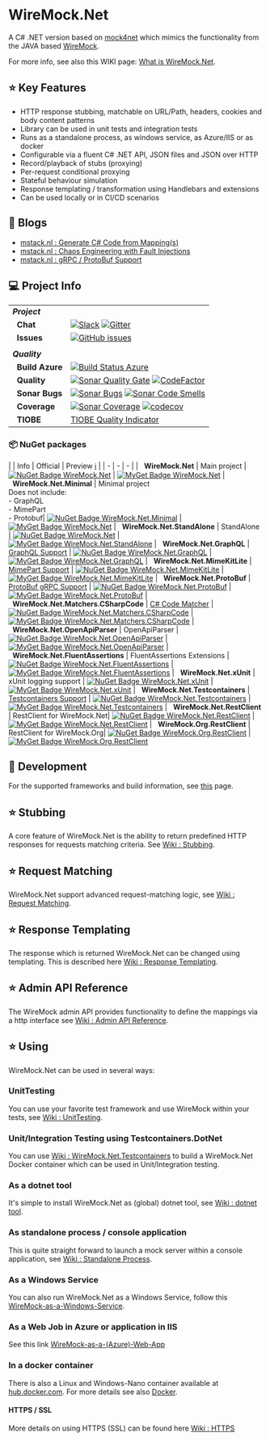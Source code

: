 # WireMock.Net
A C# .NET version based on [mock4net](https://github.com/alexvictoor/mock4net) which mimics the functionality from the JAVA based [WireMock](http://WireMock.org).

For more info, see also this WIKI page: [What is WireMock.Net](https://github.com/WireMock-Net/WireMock.Net/wiki/What-Is-WireMock.Net).

## :star: Key Features
* HTTP response stubbing, matchable on URL/Path, headers, cookies and body content patterns
* Library can be used in unit tests and integration tests
* Runs as a standalone process, as windows service, as Azure/IIS or as docker
* Configurable via a fluent C# .NET API, JSON files and JSON over HTTP
* Record/playback of stubs (proxying)
* Per-request conditional proxying
* Stateful behaviour simulation
* Response templating / transformation using Handlebars and extensions
* Can be used locally or in CI/CD scenarios

## :memo: Blogs
- [mstack.nl : Generate C# Code from Mapping(s)](https://mstack.nl/blog/20230201-wiremock.net-tocode/)
- [mstack.nl : Chaos Engineering with Fault Injections](https://mstack.nl/blogs/wiremock-net-chaos-engineering-with-fault-injections/)
- [mstack.nl : gRPC / ProtoBuf Support](https://mstack.nl/blogs/wiremock-net-grpc/)


## :computer: Project Info
| | |
| --- | --- |
| ***Project*** | &nbsp; |
| &nbsp;&nbsp;**Chat** | [![Slack](https://badgen.net/badge/icon/slack?icon=slack&label)](https://slack.wiremock.org/) [![Gitter](https://img.shields.io/gitter/room/wiremock_dotnet/Lobby.svg)](https://gitter.im/wiremock_dotnet/Lobby) |
| &nbsp;&nbsp;**Issues** | [![GitHub issues](https://img.shields.io/github/issues/WireMock-Net/WireMock.Net.svg)](https://github.com/WireMock-Net/WireMock.Net/issues) |
| | |
| ***Quality*** | &nbsp; |
| &nbsp;&nbsp;**Build Azure** | [![Build Status Azure](https://stef.visualstudio.com/WireMock.Net/_apis/build/status/WireMock.Net)](https://stef.visualstudio.com/WireMock.Net/_build/latest?definitionId=7) |
| &nbsp;&nbsp;**Quality** | [![Sonar Quality Gate](https://sonarcloud.io/api/project_badges/measure?project=WireMock-Net_WireMock.Net&metric=alert_status)](https://sonarcloud.io/project/issues?id=WireMock-Net_WireMock.Net) [![CodeFactor](https://www.codefactor.io/repository/github/wiremock-net/wiremock.net/badge)](https://www.codefactor.io/repository/github/wiremock-net/wiremock.net) |
| &nbsp;&nbsp;**Sonar Bugs** | [![Sonar Bugs](https://sonarcloud.io/api/project_badges/measure?project=WireMock-Net_WireMock.Net&metric=bugs)](https://sonarcloud.io/project/issues?id=WireMock-Net_WireMock.Net&resolved=false&types=BUG) [![Sonar Code Smells](https://sonarcloud.io/api/project_badges/measure?project=WireMock-Net_WireMock.Net&metric=code_smells)](https://sonarcloud.io/project/issues?id=WireMock-Net_WireMock.Net&resolved=false&types=CODE_SMELL) |
| &nbsp;&nbsp;**Coverage** | [![Sonar Coverage](https://sonarcloud.io/api/project_badges/measure?project=WireMock-Net_WireMock.Net&metric=coverage)](https://sonarcloud.io/component_measures?id=WireMock-Net_WireMock.Net&metric=coverage) [![codecov](https://codecov.io/gh/WireMock-Net/WireMock.Net/branch/master/graph/badge.svg)](https://codecov.io/gh/WireMock-Net/WireMock.Net)|
| &nbsp;&nbsp;**TIOBE** | [TIOBE Quality Indicator](https://ticsdemo.tiobe.com/tiobeweb/DEMO/TqiDashboard.html#axes=Project(WireMock.Net),Sub()&metric=tqi)

### :package: NuGet packages

| | Info | Official | Preview [:information_source:](https://github.com/WireMock-Net/WireMock.Net/wiki/MyGet-preview-versions) |
| - | - | - |
| &nbsp;&nbsp;**WireMock.Net** | Main project | [![NuGet Badge WireMock.Net](https://buildstats.info/nuget/WireMock.Net)](https://www.nuget.org/packages/WireMock.Net) |  [![MyGet Badge WireMock.Net](https://buildstats.info/myget/wiremock-net/WireMock.Net?includePreReleases=true)](https://www.myget.org/feed/wiremock-net/package/nuget/WireMock.Net)
| &nbsp;&nbsp;**WireMock.Net.Minimal** | Minimal project<br>Does not include:<br>- GraphQL<br>- MimePart<br>- Protobuf| [![NuGet Badge WireMock.Net.Minimal](https://buildstats.info/nuget/WireMock.Net.Minimal)](https://www.nuget.org/packages/WireMock.Net.Minimal) | [![MyGet Badge WireMock.Net](https://buildstats.info/myget/wiremock-net/WireMock.Net.Minimal?includePreReleases=true)](https://www.myget.org/feed/wiremock-net/package/nuget/WireMock.Net.Minimal)
| &nbsp;&nbsp;**WireMock.Net.StandAlone** | StandAlone | [![NuGet Badge WireMock.Net](https://buildstats.info/nuget/WireMock.Net.StandAlone)](https://www.nuget.org/packages/WireMock.Net.StandAlone) | [![MyGet Badge WireMock.Net.StandAlone](https://buildstats.info/myget/wiremock-net/WireMock.Net.StandAlone?includePreReleases=true)](https://www.myget.org/feed/wiremock-net/package/nuget/WireMock.Net.StandAlone)
| &nbsp;&nbsp;**WireMock.Net.GraphQL** | [GraphQL Support](https://github.com/WireMock-Net/WireMock.Net/wiki/Request-Matching-GraphQLMatcher) | [![NuGet Badge WireMock.Net.GraphQL](https://buildstats.info/nuget/WireMock.Net.GraphQL)](https://www.nuget.org/packages/WireMock.Net.GraphQL) | [![MyGet Badge WireMock.Net.GraphQL](https://buildstats.info/myget/wiremock-net/WireMock.Net.GraphQL?includePreReleases=true)](https://www.myget.org/feed/wiremock-net/package/nuget/WireMock.Net.GraphQL)
| &nbsp;&nbsp;**WireMock.Net.MimeKitLite** | [MimePart Support](https://github.com/WireMock-Net/WireMock.Net/wiki/Request-Matching-MimePartMatcher) | [![NuGet Badge WireMock.Net.MimeKitLite](https://buildstats.info/nuget/WireMock.Net.MimeKitLite)](https://www.nuget.org/packages/WireMock.Net.MimeKitLite) | [![MyGet Badge WireMock.Net.MimeKitLite](https://buildstats.info/myget/wiremock-net/WireMock.Net.MimeKitLite?includePreReleases=true)](https://www.myget.org/feed/wiremock-net/package/nuget/WireMock.Net.MimeKitLite)
| &nbsp;&nbsp;**WireMock.Net.ProtoBuf** | [ProtoBuf gRPC Support](https://github.com/WireMock-Net/WireMock.Net/wiki/Request-Matching-ProtoBuf) | [![NuGet Badge WireMock.Net.ProtoBuf](https://buildstats.info/nuget/WireMock.Net.ProtoBuf)](https://www.nuget.org/packages/WireMock.Net.ProtoBuf) | [![MyGet Badge WireMock.Net.ProtoBuf](https://buildstats.info/myget/wiremock-net/WireMock.Net.ProtoBuf?includePreReleases=true)](https://www.myget.org/feed/wiremock-net/package/nuget/WireMock.Net.ProtoBuf)
| &nbsp;&nbsp;**WireMock.Net.Matchers.CSharpCode** | [C# Code Matcher](https://github.com/WireMock-Net/WireMock.Net/wiki/Request-Matching-CSharpCode) | [![NuGet Badge WireMock.Net.Matchers.CSharpCode](https://buildstats.info/nuget/WireMock.Net.Matchers.CSharpCode)](https://www.nuget.org/packages/WireMock.Net.Matchers.CSharpCode) | [![MyGet Badge WireMock.Net.Matchers.CSharpCode](https://buildstats.info/myget/wiremock-net/WireMock.Net.Matchers.CSharpCode?includePreReleases=true)](https://www.myget.org/feed/wiremock-net/package/nuget/WireMock.Net.Matchers.CSharpCode)
| &nbsp;&nbsp;**WireMock.Net.OpenApiParser** | OpenApiParser | [![NuGet Badge WireMock.Net.OpenApiParser](https://buildstats.info/nuget/WireMock.Net.OpenApiParser)](https://www.nuget.org/packages/WireMock.Net.OpenApiParser) | [![MyGet Badge WireMock.Net.OpenApiParser](https://buildstats.info/myget/wiremock-net/WireMock.Net.OpenApiParser?includePreReleases=true)](https://www.myget.org/feed/wiremock-net/package/nuget/WireMock.Net.OpenApiParser)
| &nbsp;&nbsp;**WireMock.Net.FluentAssertions** | FluentAssertions Extensions | [![NuGet Badge WireMock.Net.FluentAssertions](https://buildstats.info/nuget/WireMock.Net.FluentAssertions)](https://www.nuget.org/packages/WireMock.Net.FluentAssertions) | [![MyGet Badge WireMock.Net.FluentAssertions](https://buildstats.info/myget/wiremock-net/WireMock.Net.FluentAssertions?includePreReleases=true)](https://www.myget.org/feed/wiremock-net/package/nuget/WireMock.Net.FluentAssertions)
| &nbsp;&nbsp;**WireMock.Net.xUnit** | xUnit logging support | [![NuGet Badge WireMock.Net.xUnit](https://buildstats.info/nuget/WireMock.Net.xUnit)](https://www.nuget.org/packages/WireMock.Net.xUnit) | [![MyGet Badge WireMock.Net.xUnit](https://buildstats.info/myget/wiremock-net/WireMock.Net.xUnit?includePreReleases=true)](https://www.myget.org/feed/wiremock-net/package/nuget/WireMock.Net.xUnit)
| &nbsp;&nbsp;**WireMock.Net.Testcontainers** | [Testcontainers Support](https://github.com/WireMock-Net/WireMock.Net/wiki/Using-WireMock.Net.Testcontainers) | [![NuGet Badge WireMock.Net.Testcontainers](https://buildstats.info/nuget/WireMock.Net.Testcontainers)](https://www.nuget.org/packages/WireMock.Net.Testcontainers) | [![MyGet Badge WireMock.Net.Testcontainers](https://buildstats.info/myget/wiremock-net/WireMock.Net.Testcontainers?includePreReleases=true)](https://www.myget.org/feed/wiremock-net/package/nuget/WireMock.Net.Testcontainers)
| &nbsp;&nbsp;**WireMock.Net.RestClient** | RestClient for WireMock.Net| [![NuGet Badge WireMock.Net.RestClient](https://buildstats.info/nuget/WireMock.Net.RestClient)](https://www.nuget.org/packages/WireMock.Net.RestClient) | [![MyGet Badge WireMock.Net.RestClient](https://buildstats.info/myget/wiremock-net/WireMock.Net.RestClient?includePreReleases=true)](https://www.myget.org/feed/wiremock-net/package/nuget/WireMock.Net.RestClient)
| &nbsp;&nbsp;**WireMock.Org.RestClient** | RestClient for WireMock.Org| [![NuGet Badge WireMock.Org.RestClient](https://buildstats.info/nuget/WireMock.Org.RestClient)](https://www.nuget.org/packages/WireMock.Org.RestClient) | [![MyGet Badge WireMock.Org.RestClient](https://buildstats.info/myget/wiremock-net/WireMock.Org.RestClient?includePreReleases=true)](https://www.myget.org/feed/wiremock-net/package/nuget/WireMock.Org.RestClient)


## :memo: Development
For the supported frameworks and build information, see [this](https://github.com/WireMock-Net/WireMock.Net/wiki/Development-Information) page.

## :star: Stubbing
A core feature of WireMock.Net is the ability to return predefined HTTP responses for requests matching criteria.
See [Wiki : Stubbing](https://github.com/WireMock-Net/WireMock.Net/wiki/Stubbing).

## :star: Request Matching
WireMock.Net support advanced request-matching logic, see [Wiki : Request Matching](https://github.com/WireMock-Net/WireMock.Net/wiki/Request-Matching).

## :star: Response Templating
The response which is returned WireMock.Net can be changed using templating. This is described here [Wiki : Response Templating](https://github.com/WireMock-Net/WireMock.Net/wiki/Response-Templating).

## :star: Admin API Reference
The WireMock admin API provides functionality to define the mappings via a http interface see [Wiki : Admin API Reference](https://github.com/StefH/WireMock.Net/wiki/Admin-API-Reference).

## :star: Using
WireMock.Net can be used in several ways:

### UnitTesting
You can use your favorite test framework and use WireMock within your tests, see
[Wiki : UnitTesting](https://github.com/StefH/WireMock.Net/wiki/Using-WireMock-in-UnitTests).

### Unit/Integration Testing using Testcontainers.DotNet
You can use [Wiki : WireMock.Net.Testcontainers](https://github.com/WireMock-Net/WireMock.Net/wiki/Using-WireMock.Net.Testcontainers) to build a WireMock.Net Docker container which can be used in Unit/Integration testing.

### As a dotnet tool
It's simple to install WireMock.Net as (global) dotnet tool, see [Wiki : dotnet tool](https://github.com/StefH/WireMock.Net/wiki/WireMock-as-dotnet-tool).

### As standalone process / console application
This is quite straight forward to launch a mock server within a console application, see [Wiki : Standalone Process](https://github.com/StefH/WireMock.Net/wiki/WireMock-as-a-standalone-process).

### As a Windows Service
You can also run WireMock.Net as a Windows Service, follow this [WireMock-as-a-Windows-Service](https://github.com/WireMock-Net/WireMock.Net/wiki/WireMock-as-a-Windows-Service).

### As a Web Job in Azure or application in IIS
See this link [WireMock-as-a-(Azure)-Web-App](https://github.com/WireMock-Net/WireMock.Net/wiki/WireMock-as-a-(Azure)-Web-App)

### In a docker container
There is also a Linux and Windows-Nano container available at [hub.docker.com](https://hub.docker.com/r/sheyenrath).
For more details see also [Docker](https://github.com/WireMock-Net/WireMock.Net-docker).

#### HTTPS / SSL
More details on using HTTPS (SSL) can be found here [Wiki : HTTPS](https://github.com/WireMock-Net/WireMock.Net/wiki/Using-HTTPS-(SSL))
